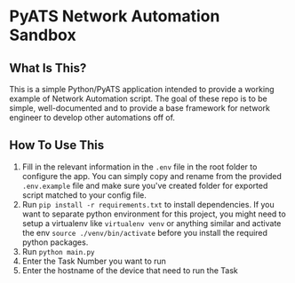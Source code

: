 # PyATS Network Automation Sandbox

## What Is This?

This is a simple Python/PyATS application intended to provide a working example of Network Automation script. The goal of these repo is to be simple, well-documented and to provide a base framework for network engineer to develop other automations off of.

## How To Use This

1. Fill in the relevant information in the `.env` file in the root folder to configure the app. You can simply copy and rename from the provided `.env.example` file and make sure you've created folder for exported script matched to your config file.
2. Run `pip install -r requirements.txt` to install dependencies. If you want to separate python environment for this project, you might need to setup a virtualenv like `virtualenv venv` or anything similar and activate the env `source ./venv/bin/activate` before you install the required python packages.
3. Run `python main.py`
4. Enter the Task Number you want to run
5. Enter the hostname of the device that need to run the Task
